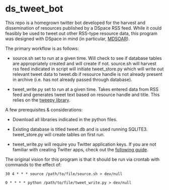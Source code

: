 # ds_tweet_bot

This repo is a homegrown twitter bot developed for the harvest and dissemination of resources published by a DSpace RSS feed. While it could feasibly be used to tweet out other RSS-type resource data, this program was designed with DSpace in mind (in particular, [MDSOAR](https://www.mdsoar.org)).

The primary workflow is as follows:

* source.sh set to run at a given time. Will check to see if database tables are appropriately created and will create if not. source.sh will harvest rss feed indicated in script will initiate tweet_store.py which will write out relevant tweet data to tweet.db if resource handle is not already present in archive (i.e. has not already passed through database).

* tweet_write.py set to run at a given time. Takes entered data from RSS feed and generates tweet text based on resource handle and title. This relies on the [tweepy library](https://github.com/tweepy/tweepy).

A few prerequisites & considerations:

* Download all libraries indicated in the python files.

* Existing database is titled tweet.db and is used running SQLITE3. tweet_store.py will create tables on first run.

* tweet_write.py will require you Twitter application keys. If you are not familiar with creating Twitter apps, check out the [following guide](https://www.digitalocean.com/community/tutorials/how-to-create-a-twitter-app).

The original vision for this program is that it should be run via crontab with commands to the effect of:

`30 4 * * * source /path/to/file/source.sh > dev/null`

`0 * * * * python /path/to/file/tweet_write.py > dev/null`


